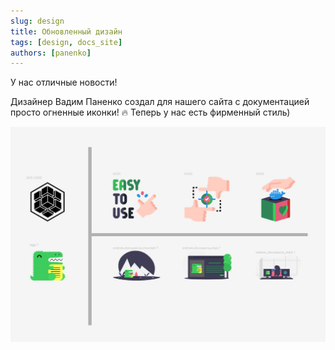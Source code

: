 ```yaml
---
slug: design
title: Обновленный дизайн
tags: [design, docs_site]
authors: [panenko]
---
```


У нас отличные новости!

Дизайнер Вадим Паненко создал для нашего сайта с документацией просто огненные иконки! 🔥
Теперь у нас есть фирменный стиль)

![Компьютер](img/VLMHyperBench_icons.jpg)